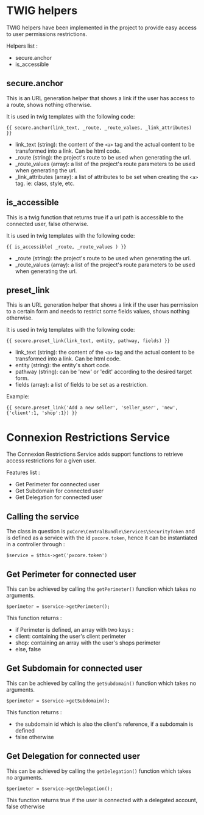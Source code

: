 TWIG helpers
======================

TWIG helpers have been implemented in the project to provide easy access to user permissions restrictions.

Helpers list :

- secure.anchor
- is_accessible

secure.anchor
-------------

This is an URL generation helper that shows a link if the user has access to a route, shows nothing otherwise.

It is used in twig templates with the following code:

    {{ secure.anchor(link_text, _route, _route_values, _link_attributes) }}

- link_text (string): the content of the `<a>` tag and the actual content to be transformed into a link. Can be html code.
- _route (string): the project's route to be used when generating the url.
- _route_values (array): a list of the project's route parameters to be used when generating the url.
- _link_attributes (array): a list of attributes to be set when creating the `<a>` tag. ie: class, style, etc.

is_accessible
-------------

This is a twig function that returns true if a url path is accessible to the connected user, false otherwise.

It is used in twig templates with the following code:

    {{ is_accessible( _route, _route_values ) }}

- _route (string): the project's route to be used when generating the url.
- _route_values (array): a list of the project's route parameters to be used when generating the url.

preset_link
-----------

This is an URL generation helper that shows a link if the user has permission to a certain form and needs to restrict some fields values, shows nothing otherwise.

It is used in twig templates with the following code:

    {{ secure.preset_link(link_text, entity, pathway, fields) }}

- link_text (string): the content of the `<a>` tag and the actual content to be transformed into a link. Can be html code.
- entity (string): the entity's short code.
- pathway (string): can be 'new' or 'edit' according to the desired target form.
- fields (array): a list of fields to be set as a restriction.

Example:

    {{ secure.preset_link('Add a new seller', 'seller_user', 'new', {'client':1, 'shop':1}) }}


Connexion Restrictions Service
==============================

The Connexion Restrictions Service adds support functions to retrieve access restrictions for a given user.

Features list :

- Get Perimeter for connected user
- Get Subdomain for connected user
- Get Delegation for connected user

Calling the service
-------------------

The class in question is `pxCore\CentralBundle\Services\SecurityToken` and is defined as a service with the id `pxcore.token`, hence it can be instantiated in a controller through :

    $service = $this->get('pxcore.token')

Get Perimeter for connected user
--------------------------------

This can be achieved by calling the `getPerimeter()` function which takes no arguments.

    $perimeter = $service->getPerimeter();

This function returns :

- if Perimeter is defined, an array with two keys :
 - client: containing the user's client perimeter
 - shop: containing an array with the user's shops perimeter
- else, false

Get Subdomain for connected user
--------------------------------
This can be achieved by calling the `getSubdomain()` function which takes no arguments.

    $perimeter = $service->getSubdomain();

This function returns :

- the subdomain id which is also the client's reference, if a subdomain is defined
- false otherwise

Get Delegation for connected user
---------------------------------
This can be achieved by calling the `getDelegation()` function which takes no arguments.

    $perimeter = $service->getDelegation();

This function returns true if the user is connected with a delegated account, false otherwise
